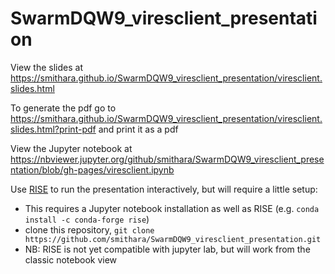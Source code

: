# SwarmDQW9_viresclient_presentation

View the slides at https://smithara.github.io/SwarmDQW9_viresclient_presentation/viresclient.slides.html

To generate the pdf go to https://smithara.github.io/SwarmDQW9_viresclient_presentation/viresclient.slides.html?print-pdf and print it as a pdf

View the Jupyter notebook at https://nbviewer.jupyter.org/github/smithara/SwarmDQW9_viresclient_presentation/blob/gh-pages/viresclient.ipynb

Use [RISE](https://rise.readthedocs.io) to run the presentation interactively, but will require a little setup:
 - This requires a Jupyter notebook installation as well as RISE (e.g. `conda install -c conda-forge rise`)
 - clone this repository, `git clone https://github.com/smithara/SwarmDQW9_viresclient_presentation.git`
 - NB: RISE is not yet compatible with jupyter lab, but will work from the classic notebook view
